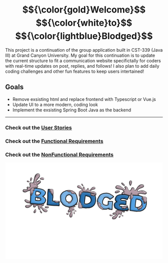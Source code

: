 # $${\color{gold}Welcome}$$ $${\color{white}to}$$ $${\color{lightblue}Blodged}$$

This project is a continuation of the group application built in CST-339 (Java III) at Grand Canyon University. My goal for this continuation is to update the current structure to fit a communication website specifictally for coders with real-time updates on post, replies, and follows! I also plan to add daily coding challenges and other fun features to keep users intertained!

## Goals
- Remove exsisting html and replace frontend with Typescript or Vue.js
- Update UI to a more modern, coding look
- Implement the exsisting Spring Boot Java as the backend
---
### Check out the [User Stories](Documents/Requirements/User-Stories.md)
### Check out the [Functional Requirements](Documents/Requirements/FunctionalRequirements.md)
### Check out the [NonFunctional Requirements](Documents/Requirements/NonFunctionalRequirements.md)


![Blodged Logo](Documents/Images/Logo/Blodged_Trans.png)
